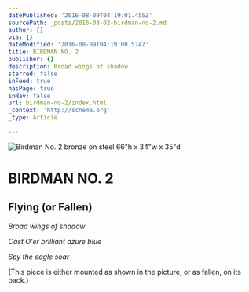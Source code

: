 ```yaml
---
datePublished: '2016-08-09T04:19:01.455Z'
sourcePath: _posts/2016-08-02-birdman-no-2.md
author: []
via: {}
dateModified: '2016-08-09T04:19:00.574Z'
title: BIRDMAN NO. 2
publisher: {}
description: Broad wings of shadow
starred: false
inFeed: true
hasPage: true
inNav: false
url: birdman-no-2/index.html
_context: 'http://schema.org'
_type: Article

---
```

![Birdman No. 2  bronze on steel                                                                            66"h x 34"w x 35"d](https://s3-us-west-2.amazonaws.com/the-grid-img/p/6a6992e1716395c7be8642bfc781d6bde002426f.jpg)

# BIRDMAN NO. 2

## Flying (or Fallen)

_Broad wings of shadow_

_Cast O'er brilliant azure blue_

_Spy the eagle soar_

(This piece is either mounted as shown in the picture, or as fallen, on its back.)